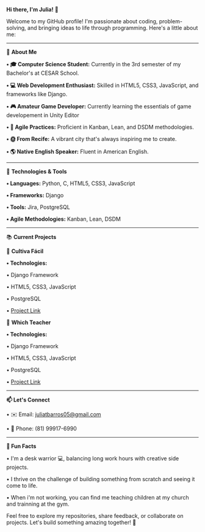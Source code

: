 **Hi there, I'm Julia!** 👋

Welcome to my GitHub profile! I'm passionate about coding, problem-solving, and bringing ideas to life through programming. Here's a little about me:

________________________________________________________________________________________________

🚀 **About Me**

 **• 🎓 Computer Science Student:** Currently in the 3rd semester of my Bachelor's at CESAR School.

 **• 💻 Web Development Enthusiast:** Skilled in HTML5, CSS3, JavaScript, and frameworks like Django.

 **• 🎮 Amateur Game Developer:** Currently learning the essentials of game developement in Unity Editor

 **• 🌟 Agile Practices:** Proficient in Kanban, Lean, and DSDM methodologies.

 **• 🌞 From Recife:** A vibrant city that's always inspiring me to create.
 
  **• 🌎 Native English Speaker:** Fluent in American English.

 _______________________________________________________________________________________________

🔧 **Technologies & Tools**

 **• Languages:** Python, C, HTML5, CSS3, JavaScript

 **• Frameworks:** Django

 **• Tools:** Jira, PostgreSQL

 **• Agile Methodologies:** Kanban, Lean, DSDM

 _______________________________________________________________________________________________

📚 **Current Projects**

🌱 **Cultiva Fácil**

 **• Technologies:**

   • Django Framework

   • HTML5, CSS3, JavaScript

   • PostgreSQL

 • [Project Link](https://github.com/MatheusMV05/Projetos-2---G1)

📖 **Which Teacher**

 **• Technologies:**

   • Django Framework

   • HTML5, CSS3, JavaScript

   • PostgreSQL

 • [Project Link](https://github.com/vinimarques7/projeto-FDS)

________________________________________________________________________________________________

**📫 Let's Connect**

 • ✉️ Email: juliatbarros05@gmail.com

 • 📱 Phone: (81) 99917-6990

 _______________________________________________________________________________________________

**🌟 Fun Facts**

 • I'm a desk warrior 💻, balancing long work hours with creative side projects.

 • I thrive on the challenge of building something from scratch and seeing it come to life.

 • When i'm not working, you can find me teaching children at my church and trainning at the gym.

Feel free to explore my repositories, share feedback, or collaborate on projects. Let's build something amazing together! 🚀
